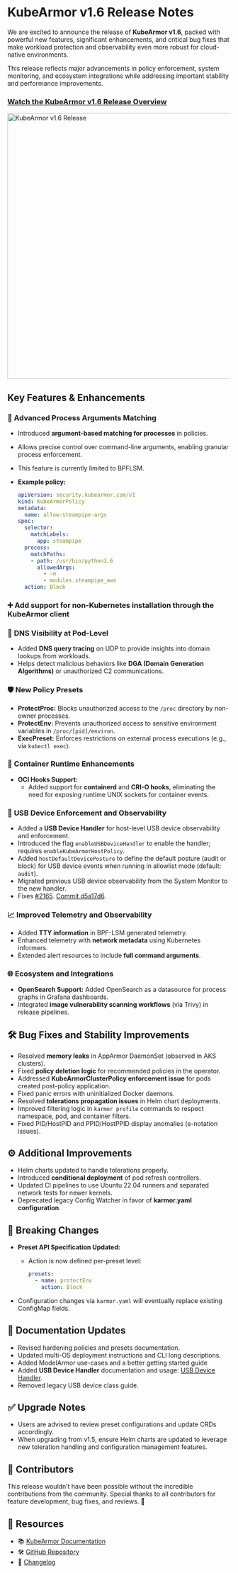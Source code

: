 # KubeArmor v1.6 Release Notes

We are excited to announce the release of **KubeArmor v1.6**, packed with powerful new features, significant enhancements, and critical bug fixes that make workload protection and observability even more robust for cloud-native environments.

This release reflects major advancements in policy enforcement, system monitoring, and ecosystem integrations while addressing important stability and performance improvements.

### [Watch the KubeArmor v1.6 Release Overview](https://www.youtube.com/watch?v=lNXBwXRH-TQ)
<img src="https://github.com/user-attachments/assets/fbd6545c-2a7a-4ae4-91f5-87242a5b1c37" alt="KubeArmor v1.6 Release" width="600" />

## Key Features & Enhancements

### 🔐 **Advanced Process Arguments Matching**

- Introduced **argument-based matching for processes** in policies.

- Allows precise control over command-line arguments, enabling granular process enforcement.

- This feature is currently limited to BPFLSM.

- **Example policy:**

  ```yaml
  apiVersion: security.kubearmor.com/v1
  kind: KubeArmorPolicy
  metadata:
    name: allow-steampipe-args
  spec:
    selector:
      matchLabels:
        app: steampipe
    process:
      matchPaths:
      - path: /usr/bin/python3.6
        allowedArgs:
          - -m
          - modules.steampipe_aws
    action: Block
  ```

### ➕ **Add support for non-Kubernetes installation through the KubeArmor client**

### 📡 **DNS Visibility at Pod-Level**

- Added **DNS query tracing** on UDP to provide insights into domain lookups from workloads.
- Helps detect malicious behaviors like **DGA (Domain Generation Algorithms)** or unauthorized C2 communications.

### 🛡️ **New Policy Presets**

- **ProtectProc:** Blocks unauthorized access to the `/proc` directory by non-owner processes.
- **ProtectEnv:** Prevents unauthorized access to sensitive environment variables in `/proc/[pid]/environ`.
- **ExecPreset:** Enforces restrictions on external process executions (e.g., via `kubectl exec`).

### 🔌 **Container Runtime Enhancements**

- **OCI Hooks Support:**
  - Added support for **containerd** and **CRI-O hooks**, eliminating the need for exposing runtime UNIX sockets for container events.

### 🔌 **USB Device Enforcement and Observability**

- Added a **USB Device Handler** for host-level USB device observability and enforcement.
- Introduced the flag `enableUSBDeviceHandler` to enable the handler; requires `enableKubeArmorHostPolicy`.
- Added `hostDefaultDevicePosture` to define the default posture (audit or block) for USB device events when running in allowlist mode (default: `audit`).
- Migrated previous USB device observability from the System Monitor to the new handler.
- Fixes [#2165](https://github.com/kubearmor/KubeArmor/issues/2165). [Commit d5a17d6](https://github.com/kubearmor/KubeArmor/commit/d5a17d66ab94960d9c41ca297687133cc95369c0).

### 📈 **Improved Telemetry and Observability**

- Added **TTY information** in BPF-LSM generated telemetry.
- Enhanced telemetry with **network metadata** using Kubernetes informers.
- Extended alert resources to include **full command arguments**.

### 🌐 **Ecosystem and Integrations**

- **OpenSearch Support:** Added OpenSearch as a datasource for process graphs in Grafana dashboards.
- Integrated **image vulnerability scanning workflows** (via Trivy) in release pipelines.

## 🛠️ Bug Fixes and Stability Improvements

- Resolved **memory leaks** in AppArmor DaemonSet (observed in AKS clusters).
- Fixed **policy deletion logic** for recommended policies in the operator.
- Addressed **KubeArmorClusterPolicy enforcement issue** for pods created post-policy application.
- Fixed panic errors with uninitialized Docker daemons.
- Resolved **tolerations propagation issues** in Helm chart deployments.
- Improved filtering logic in `karmor profile` commands to respect namespace, pod, and container filters.
- Fixed PID/HostPID and PPID/HostPPID display anomalies (e-notation issues).

## ⚙️ Additional Improvements

- Helm charts updated to handle tolerations properly.
- Introduced **conditional deployment** of pod refresh controllers.
- Updated CI pipelines to use Ubuntu 22.04 runners and separated network tests for newer kernels.
- Deprecated legacy Config Watcher in favor of **karmor.yaml configuration**.

## 🚨 Breaking Changes

- **Preset API Specification Updated:**

  - Action is now defined per-preset level:

    ```yaml
    presets:
      - name: protectEnv
        action: Block
    ```

- Configuration changes via `karmor.yaml` will eventually replace existing ConfigMap fields.

## 📖 Documentation Updates

- Revised hardening policies and presets documentation.
- Updated multi-OS deployment instructions and CLI long descriptions.
- Added ModelArmor use-cases and a better getting started guide
- Added **USB Device Handler** documentation and usage: [USB Device Handler](../usb_device_handler.md).
- Removed legacy USB device class guide.

## ✅ Upgrade Notes

- Users are advised to review preset configurations and update CRDs accordingly.
- When upgrading from v1.5, ensure Helm charts are updated to leverage new toleration handling and configuration management features.

## 📌 Contributors

This release wouldn’t have been possible without the incredible contributions from the community. Special thanks to all contributors for feature development, bug fixes, and reviews. 🙌

## 🔗 Resources

- 📚 [KubeArmor Documentation](https://docs.kubearmor.io/)
- 🛠️ [GitHub Repository](https://github.com/kubearmor/KubeArmor)
- 📝 [Changelog](https://github.com/kubearmor/KubeArmor/releases)
